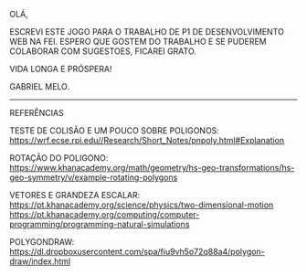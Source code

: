 OLÁ,

ESCREVI ESTE JOGO PARA O TRABALHO DE P1 DE DESENVOLVIMENTO WEB NA FEI. 
ESPERO QUE GOSTEM DO TRABALHO E SE PUDEREM COLABORAR COM SUGESTOES, FICAREI GRATO.

VIDA LONGA E PRÓSPERA!

GABRIEL MELO.

------------------------------------------------------------------------------------------------------------------

REFERÊNCIAS

TESTE DE COLISÃO E UM POUCO SOBRE POLIGONOS:
https://wrf.ecse.rpi.edu//Research/Short_Notes/pnpoly.html#Explanation

ROTAÇÃO DO POLIGONO: 
https://www.khanacademy.org/math/geometry/hs-geo-transformations/hs-geo-symmetry/v/example-rotating-polygons

VETORES E GRANDEZA ESCALAR:
https://pt.khanacademy.org/science/physics/two-dimensional-motion
https://pt.khanacademy.org/computing/computer-programming/programming-natural-simulations

POLYGONDRAW:
https://dl.dropboxusercontent.com/spa/fiu9vh5o72q88a4/polygon-draw/index.html
